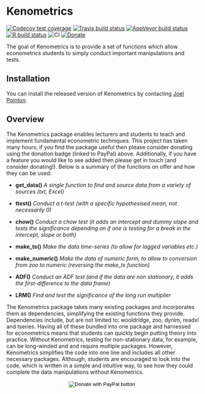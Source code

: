 
<!-- README.md is generated from README.Rmd. Please edit that file -->

# Kenometrics

<!-- badges: start -->

[![Codecov test
coverage](https://codecov.io/gh/pointonjoel/Kenometrics/branch/master/graph/badge.svg)](https://codecov.io/gh/pointonjoel/Kenometrics?branch=master)
[![Travis build
status](https://travis-ci.com/pointonjoel/Kenometrics.svg?branch=master)](https://travis-ci.com/pointonjoel/Kenometrics)
[![AppVeyor build
status](https://ci.appveyor.com/api/projects/status/github/pointonjoel/Kenometrics?branch=master&svg=true)](https://ci.appveyor.com/project/pointonjoel/Kenometrics)
[![R build
status](https://github.com/pointonjoel/Kenometrics/workflows/R-CMD-check/badge.svg)](https://github.com/pointonjoel/Kenometrics/actions)
![CI](https://github.com/pointonjoel/Kenometrics/workflows/CI/badge.svg)
[![Donate](https://img.shields.io/badge/Donate-PayPal-green.svg)](https://www.paypal.com/cgi-bin/webscr?cmd=_s-xclick&hosted_button_id=DXBJF8MEJ3GT2&source=url)
<!-- badges: end -->

The goal of Kenometrics is to provide a set of functions which allow
econometrics students to simply conduct important manipulations and
tests.

## Installation

You can install the released version of Kenometrics by contacting [Joel
Pointon](https:/www.joelpointon.com/contact).

## Overview

The Kenometrics package enables lecturers and students to teach and
implement fundamental econometric techniques. This project has taken
many hours; if you find the package useful then please consider donating
using the donation badge (linked to PayPal) above. Additionally, if you
have a feature you would like to see added then please get in touch (and
consider donating\!). Below is a summary of the functions on offer and
how they can be used:

<body>

<ul>

<li>

<b>get\_data()</b> <i>A single function to find and source data from a
variety of sources (txt, Excel)</i>

</li>

<li>

<b>ttest()</b> <i>Conduct a t-test (with a specific hypothesised mean,
not necessarily 0)</i>

</li>

<li>

<b>chow()</b> <i>Conduct a chow test (it adds an intercept and dummy
slope and tests the significance depending on if one is testing for a
break in the intercept, slope or both)</i>

</li>

<li>

<b>make\_ts()</b> <i>Make the data time-series (to allow for lagged
variables etc.)</i>

</li>

<li>

<b>make\_numeric()</b> <i>Make the data of numeric form, to allow to
conversion from zoo to numeric (reversing the make\_ts function)</i>

</li>

<li>

<b>ADF()</b> <i>Conduct an ADF test (and if the data are non stationary,
it adds the first-difference to the data frame)</i>

</li>

<li>

<b>LRM()</b> <i>Find and test the significance of the long run
multiplier</i>

</li>

</ul>

</body>

The Kenometrics package takes many existing packages and incorporates
them as dependencies, simplifying the existing functions they provide.
Dependencies include, but are not limited to: wooldridge, zoo, dynlm,
readxl and tseries. Having all of these bundled into one package and
harnessed for econometrics means that students can quickly begin putting
theory into practice. Without Kenometrics, testing for non-stationary
data, for example, can be long-winded and and require multiple packages.
However, Kenometrics simplifies the code into one line and includes all
other necessary packages. Although, students are encouraged to look into
the code, which is written in a simple and intuitive way, to see how
they could complete the data manipulations without Kenometrics.

<center>

<form action="https://www.paypal.com/cgi-bin/webscr" method="post" target="_top">

<input type="hidden" name="cmd" value="_s-xclick" />
<input type="hidden" name="hosted_button_id" value="KRYRDEYU4TDZS" />
<input type="image" src="https://www.paypalobjects.com/en_US/GB/i/btn/btn_donateCC_LG.gif" border="0" name="submit" title="PayPal - The safer, easier way to pay online!" alt="Donate with PayPal button" />
<img alt="" border="0" src="https://www.paypal.com/en_GB/i/scr/pixel.gif" width="1" height="1" />

</form>

</center>
